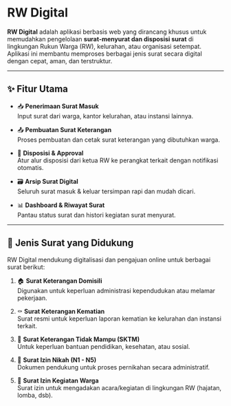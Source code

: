 # RW Digital

**RW Digital** adalah aplikasi berbasis web yang dirancang khusus untuk memudahkan pengelolaan **surat-menyurat dan disposisi surat** di lingkungan Rukun Warga (RW), kelurahan, atau organisasi setempat. Aplikasi ini membantu memproses berbagai jenis surat secara digital dengan cepat, aman, dan terstruktur.

---

## ✨ Fitur Utama

-   📥 **Penerimaan Surat Masuk**  
    Input surat dari warga, kantor kelurahan, atau instansi lainnya.

-   📤 **Pembuatan Surat Keterangan**  
    Proses pembuatan dan cetak surat keterangan yang dibutuhkan warga.

-   📨 **Disposisi & Approval**  
    Atur alur disposisi dari ketua RW ke perangkat terkait dengan notifikasi otomatis.

-   🗃️ **Arsip Surat Digital**  
    Seluruh surat masuk & keluar tersimpan rapi dan mudah dicari.

-   📊 **Dashboard & Riwayat Surat**  
    Pantau status surat dan histori kegiatan surat menyurat.

---

## 📄 Jenis Surat yang Didukung

RW Digital mendukung digitalisasi dan pengajuan online untuk berbagai surat berikut:

1. 🏠 **Surat Keterangan Domisili**  
   Digunakan untuk keperluan administrasi kependudukan atau melamar pekerjaan.

2. ⚰️ **Surat Keterangan Kematian**  
   Surat resmi untuk keperluan laporan kematian ke kelurahan dan instansi terkait.

3. 💸 **Surat Keterangan Tidak Mampu (SKTM)**  
   Untuk keperluan bantuan pendidikan, kesehatan, atau sosial.

4. 💍 **Surat Izin Nikah (N1 - N5)**  
   Dokumen pendukung untuk proses pernikahan secara administratif.

5. 🎉 **Surat Izin Kegiatan Warga**  
   Surat izin untuk mengadakan acara/kegiatan di lingkungan RW (hajatan, lomba, dsb).
